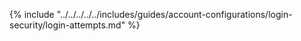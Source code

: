 {% include "../../../../../includes/guides/account-configurations/login-security/login-attempts.md" %}